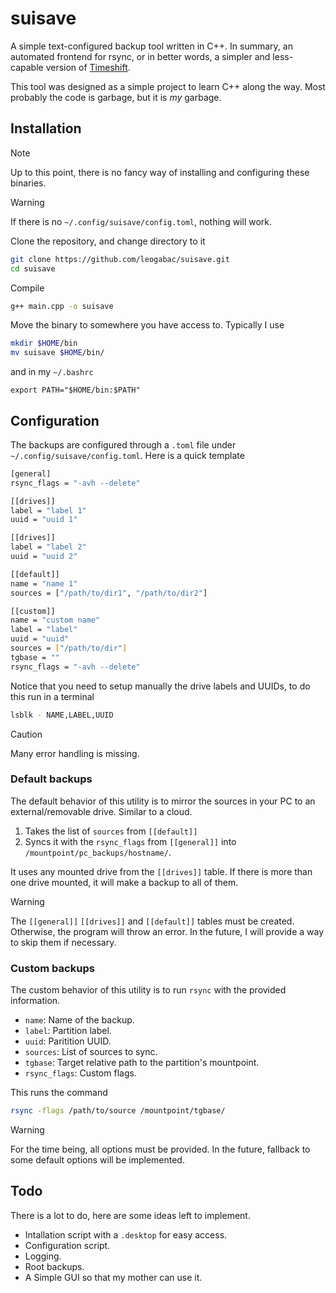 # suisave
A simple text-configured backup tool written in C++. In summary, an automated frontend for rsync, or in better words, a simpler and less-capable version of [Timeshift](https://github.com/linuxmint/timeshift).

This tool was designed as a simple project to learn C++ along the way. Most probably the code is garbage, but it is _my_ garbage.

## Installation

> [!NOTE]
> Up to this point, there is no fancy way of installing and configuring these binaries.

> [!WARNING]
> If there is no `~/.config/suisave/config.toml`, nothing will work.



Clone the repository, and change directory to it
```bash 
git clone https://github.com/leogabac/suisave.git
cd suisave
```

Compile
```bash
g++ main.cpp -o suisave
```
Move the binary to somewhere you have access to. Typically I use
```bash
mkdir $HOME/bin
mv suisave $HOME/bin/
```
and in my `~/.bashrc`
```
export PATH="$HOME/bin:$PATH"
```

## Configuration

The backups are configured through a `.toml` file under `~/.config/suisave/config.toml`. Here is a quick template
```bash 
[general]
rsync_flags = "-avh --delete"

[[drives]]
label = "label 1"
uuid = "uuid 1"

[[drives]]
label = "label 2"
uuid = "uuid 2"

[[default]]
name = "name 1"
sources = ["/path/to/dir1", "/path/to/dir2"]

[[custom]]
name = "custom name"
label = "label"
uuid = "uuid"
sources = ["/path/to/dir"]
tgbase = ""
rsync_flags = "-avh --delete"

```

Notice that you need to setup manually the drive labels and UUIDs, to do this run in a terminal
```bash
lsblk - NAME,LABEL,UUID
```

> [!CAUTION]
> Many error handling is missing.

### Default backups

The default behavior of this utility is to mirror the sources in your PC to an external/removable drive. Similar to a cloud.

1. Takes the list of `sources` from `[[default]]`
2. Syncs it with the `rsync_flags` from `[[general]]` into `/mountpoint/pc_backups/hostname/`.

It uses any mounted drive from the `[[drives]]` table. If there is more than one drive mounted, it will make a backup to all of them.

> [!WARNING]
> The `[[general]]` `[[drives]]` and `[[default]]` tables must be created. Otherwise, the program will throw an error. In the future, I will provide a way to skip them if necessary.

### Custom backups

The custom behavior of this utility is to run `rsync` with the provided information.
- `name`: Name of the backup.
- `label`: Partition label.
- `uuid`: Paritition UUID.
- `sources`: List of sources to sync.
- `tgbase`: Target relative path to the partition's mountpoint.
- `rsync_flags`: Custom flags.

This runs the command
```bash
rsync -flags /path/to/source /mountpoint/tgbase/
```
> [!WARNING]
> For the time being, all options must be provided. In the future, fallback to some default options will be implemented.

## Todo
There is a lot to do, here are some ideas left to implement.

- Intallation script with a `.desktop` for easy access.
- Configuration script.
- Logging.
- Root backups.
- A Simple GUI so that my mother can use it.



